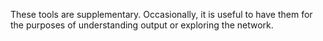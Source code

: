 These tools are supplementary.
Occasionally, it is useful to have them for the purposes of understanding output or exploring the network.
